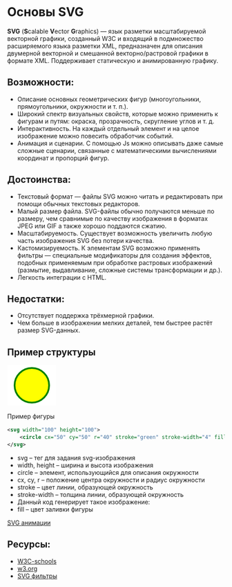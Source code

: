 # Основы SVG

**SVG** (**S**calable **V**ector **G**raphics) — язык разметки масштабируемой векторной графики, созданный W3C и входящий в подмножество расширяемого языка разметки XML, предназначен для описания двумерной векторной и смешанной векторно/растровой графики в формате XML. Поддерживает статическую и анимированную графику.

## Возможности:

- Описание основных геометрических фигур (многоугольники, прямоугольники, окружности и т. п.).
- Широкий спектр визуальных свойств, которые можно применить к фигурам и путям: окраска, прозрачность, скругление углов и т. д.
- Интерактивность. На каждый отдельный элемент и на целое изображение можно повесить обработчик событий.
- Анимация и сценарии. С помощью Js можно описывать даже самые сложные сценарии, связанные с математическими вычислениями координат и пропорций фигур.

## Достоинства:

- Текстовый формат — файлы SVG можно читать и редактировать при помощи обычных текстовых редакторов.
- Малый размер файла. SVG-файлы обычно получаются меньше по размеру, чем сравнимые по качеству изображения в форматах JPEG или GIF а также хорошо поддаются сжатию.
- Масштабируемость. Существует возможность увеличить любую часть изображения SVG без потери качества.
- Кастомизируемость. К элементам SVG возможно применять фильтры — специальные модификаторы для создания эффектов, подобных применяемым при обработке растровых изображений (размытие, выдавливание, сложные системы трансформации и др.).
- Легкость интеграции с HTML.

## Недостатки:

- Отсутствует поддержка трёхмерной графики.
- Чем больше в изображении мелких деталей, тем быстрее растёт размер SVG-данных.

## Пример структуры

![circle](svg_image_1.png)

Пример фигуры

```xml
<svg width="100" height="100">
    <circle cx="50" cy="50" r="40" stroke="green" stroke-width="4" fill="yellow" />
</svg>
```

- svg – тег для задания svg-изображения
- width, height – ширина и высота изображения
- circle – элемент, использующийся для описания окружности
- cx, cy, r – положение центра окружности и радиус окружности
- stroke – цвет линии, образующей окружность
- stroke-width – толщина линии, образующей окружность
- Данный код генерирует такое изображение:
- fill – цвет заливки фигуры

[SVG анимации](animation)

## Ресурсы:

- [W3C-schools](https://www.w3schools.com/graphics/svg_intro.asp)
- [w3.org](https://www.w3.org/TR/SVG11/intro.html#AboutSVG)
- [SVG фильтры](https://habr.com/ru/post/439282/)
